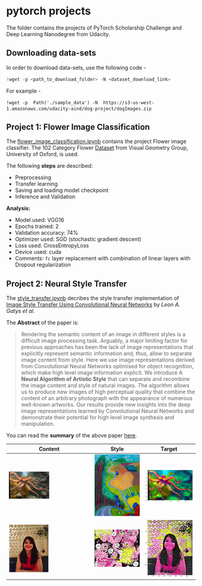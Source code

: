 # pytorch projects
The folder contains the projects of PyTorch Scholarship Challenge and Deep Learning Nanodegree from Udacity.


## Downloading data-sets
In order to download data-sets, use the following code -
```python
!wget -p <path_to_download_folder> -N <dataset_download_link>
```
For example - 
```pythin
!wget -p  Path('./sample_data') -N  https://s3-us-west-1.amazonaws.com/udacity-aind/dog-project/dogImages.zip
```


## Project 1: Flower Image Classification
The [flower_image_classification.ipynb](https://github.com/purvasingh96/Deep-learning-with-neural-networks/blob/master/Chapter-wise%20code/Code%20-%20PyTorch/2.%20Convolution%20Neural%20Networks/4.%20Transfer%20Learning/Transfer_Learning_predict_flowers.ipynb) contains the project Flower image classifier.
The 102 Category Flower [Dataset](http://www.robots.ox.ac.uk/~vgg/data/flowers/102/index.html) from Visual Geometry Group, University of Oxford, is used.

The following **steps** are described:
* Preprocessing
* Transfer learning
* Saving and loading model checkpoint
* Inference and Validation

**Analysis:**
* Model used: VGG16
* Epochs trained: 2
* Validation accuracy: 74%
* Optimizer used: SGD (stochastic gradient descent)
* Loss used: CrossEntropyLoss
* Device used: cuda
* Comments: `fc` layer replacement with combination of linear layers with Dropout regularization

## Project 2: Neural Style Transfer 
The [style_transfer.ipynb](https://github.com/purvasingh96/Deep-learning-with-neural-networks/blob/master/Chapter-wise%20code/Code%20-%20PyTorch/2.%20Convolution%20Neural%20Networks/5.%20Style%20Transfer/Style_Transfer_via_pytorch.ipynb) decribes the style transfer implementation of [Image Style Transfer Using Convolutional Neural Networks](https://www.cv-foundation.org/openaccess/content_cvpr_2016/papers/Gatys_Image_Style_Transfer_CVPR_2016_paper.pdf) by *Leon A. Gatys et al.*

The **Abstract** of the paper is:
> Rendering the semantic content of an image in different styles is a difficult image processing task. Arguably, a major limiting factor for previous approaches has been the lack of image representations that explicitly represent semantic information and, thus, allow to separate image content from style. Here we use image representations derived from Convolutional Neural Networks optimised for object recognition, which make high level image information explicit. We introduce
A **Neural Algorithm of Artistic Style** that can separate and recombine the image content and style of natural images. The algorithm allows us to produce new images of high perceptual quality that combine the content of an arbitrary photograph with the appearance of numerous well-known artworks. Our results provide new insights into the deep image representations learned by Convolutional Neural Networks and demonstrate their potential for high level image synthesis and manipulation.

You can read the **summary** of the above paper [here](https://github.com/aleju/papers/blob/master/neural-nets/A_Neural_Algorithm_for_Artistic_Style.md).

| Content                                | Style                                       | Target                                        |
|----------------------------------------|---------------------------------------------|-----------------------------------------------|
| <img src="./images/octopus.jpg" width=50% height=40%></img> | <img src="./images/hockney.jpg"></img>      | <img src="./images/target_octopus.png"></img> |
| <img src="./images/content.png" width=50% height=50%></img> | <img src="./images/style_purva.png"></img> | <img src="./images/target.png"></img>         |

